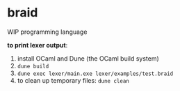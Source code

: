 # braid

WIP programming language

**to print lexer output**:
1. install OCaml and Dune (the OCaml build system)
2. `dune build`
3. `dune exec lexer/main.exe lexer/examples/test.braid`
4. to clean up temporary files: `dune clean`
